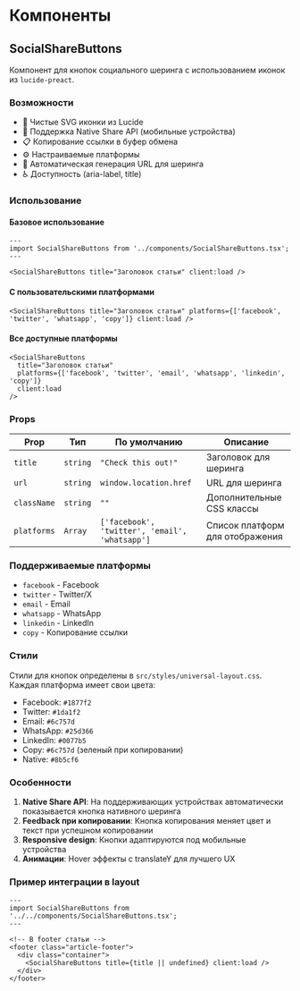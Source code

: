 # Компоненты

## SocialShareButtons

Компонент для кнопок социального шеринга с использованием иконок из `lucide-preact`.

### Возможности

- 🎨 Чистые SVG иконки из Lucide
- 📱 Поддержка Native Share API (мобильные устройства)
- 📋 Копирование ссылки в буфер обмена
- ⚙️ Настраиваемые платформы
- 🎯 Автоматическая генерация URL для шеринга
- ♿ Доступность (aria-label, title)

### Использование

#### Базовое использование

```astro
---
import SocialShareButtons from '../components/SocialShareButtons.tsx';
---

<SocialShareButtons title="Заголовок статьи" client:load />
```

#### С пользовательскими платформами

```astro
<SocialShareButtons title="Заголовок статьи" platforms={['facebook', 'twitter', 'whatsapp', 'copy']} client:load />
```

#### Все доступные платформы

```astro
<SocialShareButtons
  title="Заголовок статьи"
  platforms={['facebook', 'twitter', 'email', 'whatsapp', 'linkedin', 'copy']}
  client:load
/>
```

### Props

| Prop        | Тип      | По умолчанию                                   | Описание                        |
| ----------- | -------- | ---------------------------------------------- | ------------------------------- |
| `title`     | `string` | `"Check this out!"`                            | Заголовок для шеринга           |
| `url`       | `string` | `window.location.href`                         | URL для шеринга                 |
| `className` | `string` | `""`                                           | Дополнительные CSS классы       |
| `platforms` | `Array`  | `['facebook', 'twitter', 'email', 'whatsapp']` | Список платформ для отображения |

### Поддерживаемые платформы

- `facebook` - Facebook
- `twitter` - Twitter/X
- `email` - Email
- `whatsapp` - WhatsApp
- `linkedin` - LinkedIn
- `copy` - Копирование ссылки

### Стили

Стили для кнопок определены в `src/styles/universal-layout.css`. Каждая платформа имеет свои цвета:

- Facebook: `#1877f2`
- Twitter: `#1da1f2`
- Email: `#6c757d`
- WhatsApp: `#25d366`
- LinkedIn: `#0077b5`
- Copy: `#6c757d` (зеленый при копировании)
- Native: `#8b5cf6`

### Особенности

1. **Native Share API**: На поддерживающих устройствах автоматически показывается кнопка нативного шеринга
2. **Feedback при копировании**: Кнопка копирования меняет цвет и текст при успешном копировании
3. **Responsive design**: Кнопки адаптируются под мобильные устройства
4. **Анимации**: Hover эффекты с translateY для лучшего UX

### Пример интеграции в layout

```astro
---
import SocialShareButtons from '../../components/SocialShareButtons.tsx';
---

<!-- В footer статьи -->
<footer class="article-footer">
  <div class="container">
    <SocialShareButtons title={title || undefined} client:load />
  </div>
</footer>
```
